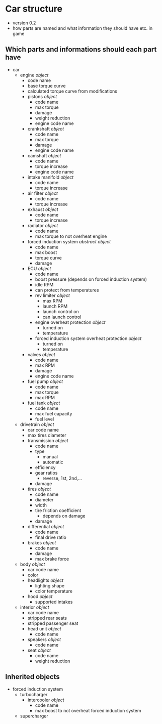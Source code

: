 # Car structure
- version 0.2
- how parts are named and what information they should have etc. in game

## Which parts and informations should each part have
- car
    - engine *object*
        - code name
        - base torque curve
        - calculated torque curve from modifications
        - pistons *object*
            - code name
            - max torque
            - damage
            - weight reduction
            - engine code name
        - crankshaft *object*
            - code name
            - max torque
            - damage
            - engine code name
        - camshaft *object*
            - code name
            - torque increase
            - engine code name
        - intake manifold *object*
            - code name
            - torque increase
        - air filter *object*
            - code name
            - torque increase
        - exhaust *object*
            - code name
            - torque increase
        - radiator *object*
            - code name
            - max torque to not overheat engine
        - forced induction system *abstract object*
            - code name
            - max boost
            - torque curve
            - damage
        - ECU *object*
            - code name
            - boost pressure (depends on forced induction system)
            - idle RPM
            - can protect from temperatures
            - rev limiter *object*
                - max RPM
                - launch RPM
                - launch control on
                - can launch control
            - engine overheat protection *object*
                - turned on
                - temperature
            - forced induction system overheat protection *object*
                - turned on
                - temperature
        - valves *object*
            - code name
            - max RPM
            - damage
            - engine code name
        - fuel pump *object*
            - code name
            - max torque
            - max RPM
        - fuel tank *object*
            - code name
            - max fuel capacity
            - fuel level
    - drivetrain *object*
        - car code name
        - max tires diameter
        - transmission *object*
            - code name
            - type
                - manual
                - automatic
            - efficiency
            - gear ratios
                - reverse, 1st, 2nd,...
            - damage
        - tires *object*
            - code name
            - diameter
            - width
            - tire friction coefficient
                - depends on damage
            - damage
        - differential *object*
            - code name
            - final drive ratio
        - brakes *object*
            - code name
            - damage
            - max brake force
    - body *object*
        - car code name
        - color
        - headlights *object*
            - lighting shape
            - color temperature
        - hood *object*
            - supported intakes
    - interior *object*
        - car code name
        - stripped rear seats
        - stripped passenger seat
        - head unit *object*
            - code name
        - speakers *object*
            - code name
        - seat *object*
            - code name
            - weight reduction
        
## Inherited objects
- forced induction system
    - turbocharger
        - intercooler *object*
            - code name
            - max boost to not overheat forced induction system
    - supercharger